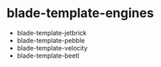 # blade-template-engines

- blade-template-jetbrick
- blade-template-pebble
- blade-template-velocity
- blade-template-beetl
